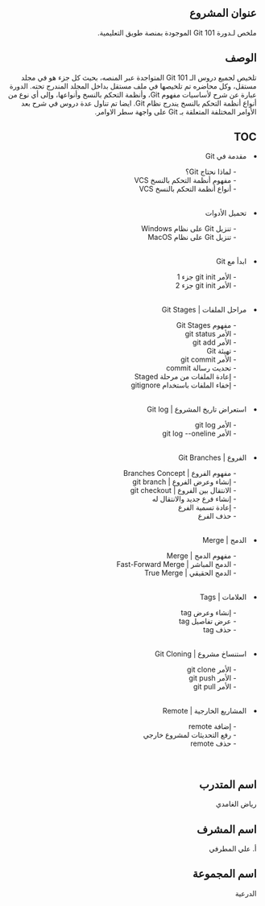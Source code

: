 ## <div dir=rtl> عنوان المشروع </div>

<div dir=rtl> 
ملخص لـدورة Git 101 الموجودة بمنصة طويق التعليمية.
</div>

## <div dir=rtl> الوصف  </div>

<div dir=rtl> 
تلخيص لجميع دروس الـ Git 101 المتواجدة عبر المنصه، بحيث كل جزء هو في مجلد مستقل، وكل محاضره تم تلخيصها في ملف مستقل بداخل المجلد المندرج تحته.  الدورة عبارة عن شرح لأساسيات مفهوم Git، وأنظمة التحكم بالنسخ وأنواعها، وإلى أي نوع من أنواع أنظمة التحكم بالنسخ يندرج نظام Git. ايضا تم تناول عدة دروس في شرح بعد الأوامر المختلفة المتعلقة بـ Git على واجهة سطر الاوامر.
</div>
 

## <div dir=rtl> TOC </div>

<div dir=rtl>


<li> مقدمة في Git </li>
<ul>
 -  لماذا نحتاج Git؟</br>
 -   مفهوم أنظمة التحكم بالنسخ VCS</br>
 -   أنواع أنظمة التحكم بالنسخ VCS</br>
</br>
</ul>

<li> 
 تحميل الأدوات<br/>
</li> 
<ul>
 -  تنزيل Git على نظام Windows</br>
 -  تنزيل Git على نظام MacOS</br>
</br>
</ul>

<li> 
 ابدأ مع Git<br/>
</li> 
<ul>
 -  الأمر git init جزء 1</br>
 -  الأمر git init جزء 2</br>
</br>
</ul> 

<li> 
مراحل الملفات | Git Stages</br>
</li> 
<ul>
 -  مفهوم Git Stages</br>
 -  الأمر git status</br>
 -  الأمر git add</br>
 -  تهيئة Git</br>
 -  الأمر git commit</br>
 -  تحديث رسالة commit</br>
 -  إعادة الملفات من مرحلة Staged</br>
 -  إخفاء الملفات باستخدام gitignore</br>
</br>
</ul>

<li> 
استعراض تاريخ المشروع | Git log</br>
</li> 
<ul>
 -  الأمر  git log</br>
 -  الأمر git log --oneline</br>
</br>
</ul>

<li> 
الفروع | Git Branches</li>
<ul>
 -  مفهوم الفروع | Branches Concept</br>
 -  إنشاء وعرض الفروع | git branch</br>
 -  الانتقال بين الفروع | git checkout</br>
 -  إنشاء فرع جديد والانتقال له</br>
 -  إعادة تسمية الفرع</br>
 -  حذف الفرع</br>
</br>
</ul>

<li> 
 الدمج | Merge<br/>
</li> 
<ul>
 -  مفهوم الدمج | Merge</br>
 -  الدمج المباشر | Fast-Forward Merge</br>
 -  الدمج الحقيقي | True Merge</br>
</br>
</ul>
 
<li> 
 العلامات | Tags<br/>
</li> 
<ul>
 -  إنشاء وعرض tag</br>
 -  عرض تفاصيل tag</br>
 -  حذف tag</br>
</br>
</ul>

<li> 
 استنساخ مشروع | Git Cloning<br/>
</li>
<ul> 
 -  الأمر git clone</br>
 -  الأمر git push</br>
 -  الأمر git pull</br>
</br>
</ul> 

<li> 
المشاريع الخارجية | Remote</br>
</li>
<ul> 
 -  إضافة remote</br>
-  رفع التحديثات لمشروع خارجي</br>
 -  حذف remote</br>
</ul>
</br>
</div>



## <div dir=rtl> اسم المتدرب
<div dir=rtl> 
رياض الغامدي
 </div>

## <div dir=rtl> اسم المشرف  
<div dir=rtl> 
أ. علي المطرفي 
 </div>

## <div dir=rtl> اسم المجموعة  
<div dir=rtl> 
الدرعية
 </div>